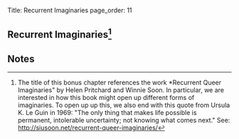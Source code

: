 Title: Recurrent Imaginaries
page_order: 11

## Recurrent Imaginaries[^title]


## Notes

[^title]: The title of this bonus chapter references the work *Recurrent Queer Imaginaries" by Helen Pritchard and Winnie Soon. In particular, we are interested in how this book might open up different forms of imaginaries. To open up up this, we also end with this quote from Ursula K. Le Guin in 1969: "The only thing that makes life possible is permanent, intolerable uncertainty; not knowing what comes next." See: http://siusoon.net/recurrent-queer-imaginaries/ 
